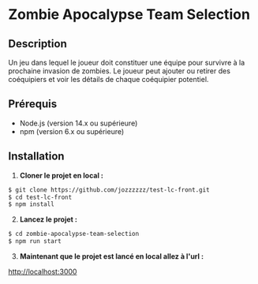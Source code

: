 # Zombie Apocalypse Team Selection

## Description

Un jeu dans lequel le joueur doit constituer une équipe pour survivre à la prochaine invasion de zombies. Le joueur peut ajouter ou retirer des coéquipiers et voir les détails de chaque coéquipier potentiel.

## Prérequis

- Node.js (version 14.x ou supérieure)
- npm (version 6.x ou supérieure)

## Installation

1. **Cloner le projet en local :**

```sh
$ git clone https://github.com/jozzzzzz/test-lc-front.git
$ cd test-lc-front
$ npm install
```

2. **Lancez le projet :**

```sh
$ cd zombie-apocalypse-team-selection
$ npm run start
```

3. **Maintenant que le projet est lancé en local allez à l'url :**

[http://localhost:3000](http://localhost:3000)
